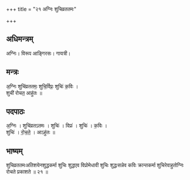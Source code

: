 +++
title = "२१ अग्निः शुचिव्रततमः"

+++
## अधिमन्त्रम्
अग्निः। विरूप आङ्गिरसः। गायत्री।

## मन्त्रः
अ॒ग्निः शुचि॑व्रततमः॒ शुचि॒र्विप्रः॒ शुचिः॑ क॒विः ।  
शुची॑ रोचत॒ आहु॑तः ॥

## पदपाठः
अ॒ग्निः । शुचि॑व्रतऽतमः । शुचिः॑ । विप्रः॑ । शुचिः॑ । क॒विः ।  
शुचिः॑ । रो॒च॒ते॒ । आऽहु॑तः ॥

## भाष्यम्
शुचिव्रततमःअतिशयेनशुद्धकर्मा शुचिः शुद्धएव विप्रोमेधावी शुचिः शुद्धःसन्नेव कविः क्रान्तकर्मा शुचिरेवाहुतोग्निः रोचते प्रकाशते ॥ २१ ॥